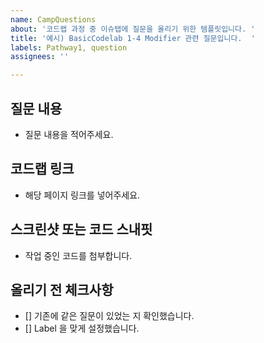 ```yaml
---
name: CampQuestions
about: '코드랩 과정 중 이슈탭에 질문을 올리기 위한 템플릿입니다. '
title: '예시) BasicCodelab 1-4 Modifier 관련 질문입니다.  '
labels: Pathway1, question
assignees: ''

---
```


## 질문 내용
- 질문 내용을 적어주세요. 
## 코드랩 링크
- 해당 페이지 링크를 넣어주세요. 
## 스크린샷 또는 코드 스내핏 
- 작업 중인 코드를 첨부합니다. 
## 올리기 전 체크사항 
- [] 기존에 같은 질문이 있었는 지 확인했습니다. 
- [] Label 을 맞게 설정했습니다.
